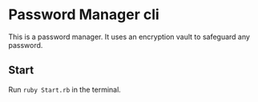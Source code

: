 # Password Manager cli

This is a password manager. It uses an encryption vault to safeguard any password.

## Start

Run `ruby Start.rb` in the terminal.



